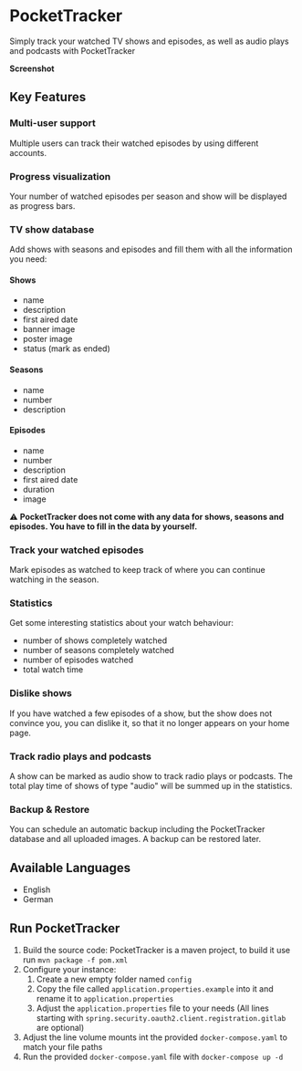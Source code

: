 # PocketTracker

Simply track your watched TV shows and episodes, as well as audio plays and podcasts with PocketTracker

**Screenshot**

## Key Features

### Multi-user support

Multiple users can track their watched episodes by using different accounts.

### Progress visualization

Your number of watched episodes per season and show will be displayed as progress bars.

### TV show database

Add shows with seasons and episodes and fill them with all the information you need:

#### Shows

- name
- description
- first aired date
- banner image
- poster image
- status (mark as ended)

#### Seasons

- name
- number
- description

#### Episodes

- name
- number
- description
- first aired date
- duration
- image

:warning: **PocketTracker does not come with any data for shows, seasons and episodes. You have to fill in the data by
yourself.**

### Track your watched episodes

Mark episodes as watched to keep track of where you can continue watching in the season.

### Statistics

Get some interesting statistics about your watch behaviour:

- number of shows completely watched
- number of seasons completely watched
- number of episodes watched
- total watch time

### Dislike shows

If you have watched a few episodes of a show, but the show does not convince you, you can dislike it, so that it no
longer appears on your home page.

### Track radio plays and podcasts

A show can be marked as audio show to track radio plays or podcasts. The total play time of shows of type "audio" will
be summed up in the statistics.

### Backup & Restore

You can schedule an automatic backup including the PocketTracker database and all uploaded images. A backup can be
restored later.

## Available Languages

- English
- German

## Run PocketTracker

1. Build the source code: PocketTracker is a maven project, to build it use run `mvn package -f pom.xml`
2. Configure your instance:
   1. Create a new empty folder named `config` 
   2. Copy the file called `application.properties.example` into it and rename it to `application.properties`
   3. Adjust the `application.properties` file to your needs (All lines starting
   with `spring.security.oauth2.client.registration.gitlab` are optional)
3. Adjust the line volume mounts int the provided `docker-compose.yaml` to match your file paths
4. Run the provided `docker-compose.yaml` file with `docker-compose up -d`

